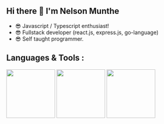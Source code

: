 ## Hi there 👋 I'm Nelson Munthe

- 😎 Javascript /  Typescript enthusiast!
- 😎 Fullstack developer (react.js, express.js, go-language) 
- 😎 Self taught programmer.

## Languages & Tools :
<img src="https://raw.githubusercontent.com/danielcranney/readme-generator/main/public/icons/skills/typescript-colored.svg" width="128"/>
<img src="https://raw.githubusercontent.com/danielcranney/readme-generator/main/public/icons/skills/javascript-colored.svg" width="128"/>
<img src="https://raw.githubusercontent.com/danielcranney/readme-generator/main/public/icons/skills/react-colored.svg" width="128"/>


<!--
**nelsonmunthe/nelsonmunthe** is a ✨ _special_ ✨ repository because its `README.md` (this file) appears on your GitHub profile.

Here are some ideas to get you started:

- 🔭 I’m currently working on ...
- 🌱 I’m currently learning ...
- 👯 I’m looking to collaborate on ...
- 🤔 I’m looking for help with ...
- 💬 Ask me about ...
- 📫 How to reach me: ...
- 😄 Pronouns: ...
- ⚡ Fun fact: ...
-->
